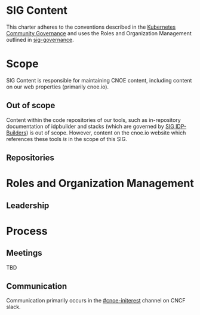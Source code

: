 # SIG Content

This charter adheres to the conventions described in the [Kubernetes Community Governance](https://github.com/kubernetes/community/blob/master/governance.md) and uses
the Roles and Organization Management outlined in [sig-governance](../../SIG-Governance.md).

# Scope

SIG Content is responsible for maintaining CNOE content, including content on our web properties (primarily cnoe.io). 

## Out of scope

Content within the code repositories of our tools, such as in-repository documentation of idpbuilder and stacks \(which are governed by [SIG IDP-Builders](../idp-builders/charter.md)\) is out of scope. However, content on the cnoe.io website which references these tools *is* in the scope of this SIG.

## Repositories

# Roles and Organization Management

## Leadership

# Process

## Meetings

TBD

## Communication

Communication primarily occurs in the [#cnoe-initerest](https://cloud-native.slack.com/archives/C05TN9WFN5S) channel on CNCF slack.
